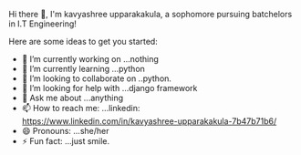 Hi there 👋,
I'm kavyashree upparakakula, a sophomore pursuing batchelors in I.T Engineering!



Here are some ideas to get you started:

- 🔭 I’m currently working on ...nothing
- 🌱 I’m currently learning ...python
- 👯 I’m looking to collaborate on ..python.
- 🤔 I’m looking for help with ...django framework
- 💬 Ask me about ...anything
- 📫 How to reach me: ...linkedin: https://www.linkedin.com/in/kavyashree-upparakakula-7b47b71b6/
- 😄 Pronouns: ...she/her
- ⚡ Fun fact: ...just smile.

